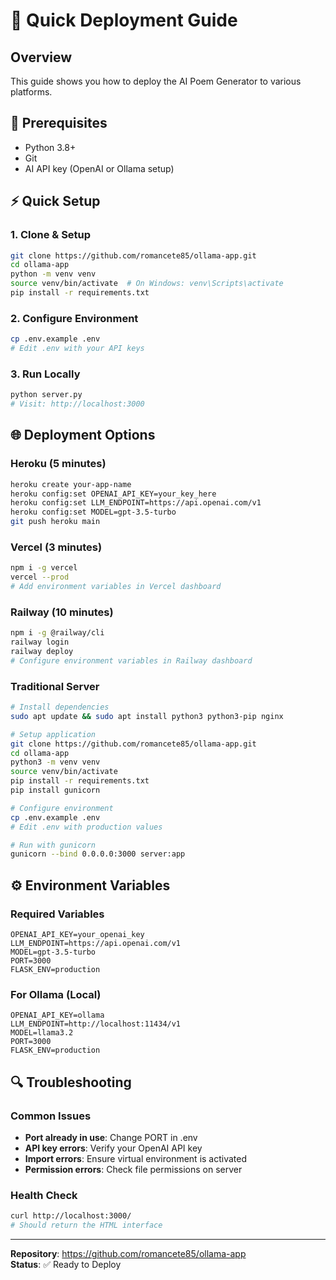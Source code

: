 # 🚀 Quick Deployment Guide

## Overview
This guide shows you how to deploy the AI Poem Generator to various platforms.

## 🔧 Prerequisites
- Python 3.8+
- Git
- AI API key (OpenAI or Ollama setup)

## ⚡ Quick Setup

### 1. Clone & Setup
```bash
git clone https://github.com/romancete85/ollama-app.git
cd ollama-app
python -m venv venv
source venv/bin/activate  # On Windows: venv\Scripts\activate
pip install -r requirements.txt
```

### 2. Configure Environment
```bash
cp .env.example .env
# Edit .env with your API keys
```

### 3. Run Locally
```bash
python server.py
# Visit: http://localhost:3000
```

## 🌐 Deployment Options

### Heroku (5 minutes)
```bash
heroku create your-app-name
heroku config:set OPENAI_API_KEY=your_key_here
heroku config:set LLM_ENDPOINT=https://api.openai.com/v1
heroku config:set MODEL=gpt-3.5-turbo
git push heroku main
```

### Vercel (3 minutes)
```bash
npm i -g vercel
vercel --prod
# Add environment variables in Vercel dashboard
```

### Railway (10 minutes)
```bash
npm i -g @railway/cli
railway login
railway deploy
# Configure environment variables in Railway dashboard
```

### Traditional Server
```bash
# Install dependencies
sudo apt update && sudo apt install python3 python3-pip nginx

# Setup application
git clone https://github.com/romancete85/ollama-app.git
cd ollama-app
python3 -m venv venv
source venv/bin/activate
pip install -r requirements.txt
pip install gunicorn

# Configure environment
cp .env.example .env
# Edit .env with production values

# Run with gunicorn
gunicorn --bind 0.0.0.0:3000 server:app
```

## ⚙️ Environment Variables

### Required Variables
```env
OPENAI_API_KEY=your_openai_key
LLM_ENDPOINT=https://api.openai.com/v1
MODEL=gpt-3.5-turbo
PORT=3000
FLASK_ENV=production
```

### For Ollama (Local)
```env
OPENAI_API_KEY=ollama
LLM_ENDPOINT=http://localhost:11434/v1
MODEL=llama3.2
PORT=3000
FLASK_ENV=production
```

## 🔍 Troubleshooting

### Common Issues
- **Port already in use**: Change PORT in .env
- **API key errors**: Verify your OpenAI API key
- **Import errors**: Ensure virtual environment is activated
- **Permission errors**: Check file permissions on server

### Health Check
```bash
curl http://localhost:3000/
# Should return the HTML interface
```

---

**Repository**: https://github.com/romancete85/ollama-app  
**Status**: ✅ Ready to Deploy
